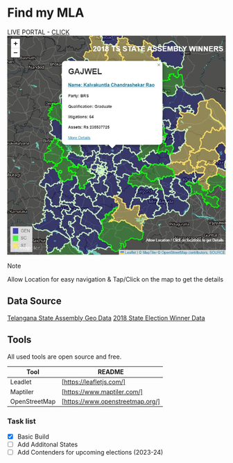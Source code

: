# Find my MLA
LIVE PORTAL - [CLICK](https://duni03.github.io/findmyMLA/)
![Screenshot DEMO](./Livesite.jpeg)
> [!NOTE]
> Allow Location for easy navigation & Tap/Click on the map to get the details
## Data Source
[Telangana State Assembly Geo Data](https://data.telangana.gov.in/dataset/telangana-assembly-constituency-shape-files)
[2018 State Election Winner Data](https://www.myneta.info/telangana2018/index.php?action=show_winners&sort=default"])

## Tools

All used tools are open source and free.

| Tool | README |
| ------ | ------ |
| Leadlet | [https://leafletjs.com/] |
| Maptiler | [https://www.maptiler.com/] |
| OpenStreetMap | [https://www.openstreetmap.org/]|

### Task list
- [x] Basic Build
- [ ] Add Additonal States
- [ ] Add Contenders for upcoming elections (2023-24)
